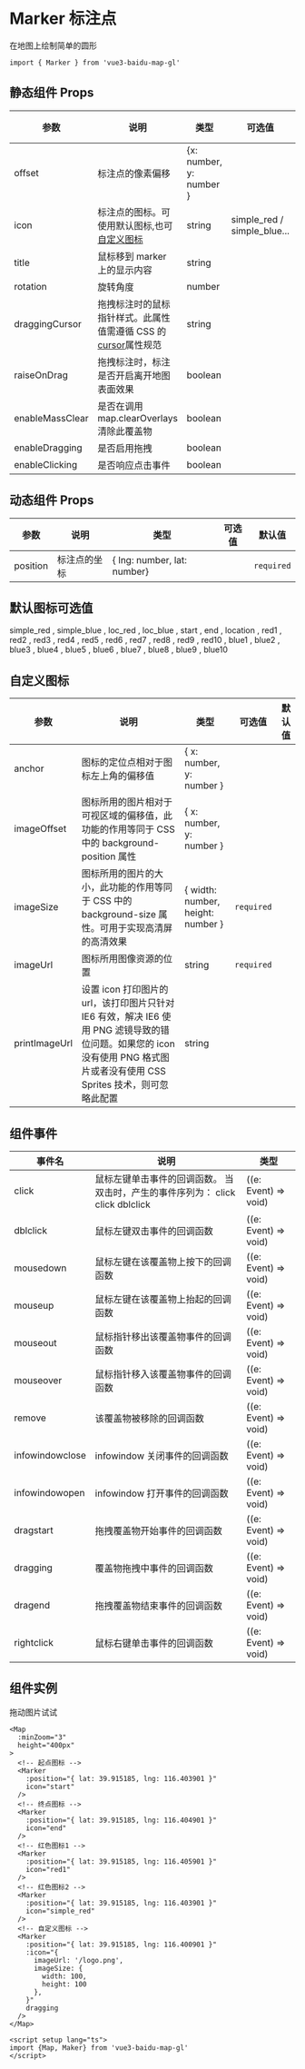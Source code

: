 # Marker 标注点

在地图上绘制简单的圆形

```ts:no-line-numbers
import { Marker } from 'vue3-baidu-map-gl'
```

## 静态组件 Props

| 参数            | 说明                                                                                                                     | 类型                        | 可选值                      | 默认值     |
| --------------- | ------------------------------------------------------------------------------------------------------------------------ | --------------------------- | --------------------------- | ---------- |
| offset          | 标注点的像素偏移                                                                                                         | {x: number, y: number }     |                             |            |
| icon            | 标注点的图标。可使用默认图标,也可[自定义图标](#自定义图标)                                                               | string                      | simple_red / simple_blue... |            |
| title           | 鼠标移到 marker 上的显示内容                                                                                             | string                      |                             |            |
| rotation        | 旋转角度                                                                                                                 | number                      |                             |            |
| draggingCursor  | 拖拽标注时的鼠标指针样式。此属性值需遵循 CSS 的[cursor](https://developer.mozilla.org/en-US/docs/Web/CSS/cursor)属性规范 | string                      |                             |            |
| raiseOnDrag     | 拖拽标注时，标注是否开启离开地图表面效果                                                                                 | boolean                     |                             | false      |
| enableMassClear | 是否在调用 map.clearOverlays 清除此覆盖物                                                                                | boolean                     |                             | true       |
| enableDragging  | 是否启用拖拽                                                                                                             | boolean                     |                             | true       |
| enableClicking  | 是否响应点击事件                                                                                                         | boolean                     |                             | true       |

## 动态组件 Props

| 参数            | 说明                                                                                                                     | 类型                        | 可选值                      | 默认值     |
| --------------- | ------------------------------------------------------------------------------------------------------------------------ | --------------------------- | --------------------------- | ---------- |
| position        | 标注点的坐标                                                                                                             | { lng: number, lat: number} |                             | `required` |
## 默认图标可选值

simple_red , simple_blue , loc_red , loc_blue , start , end , location , red1 , red2 , red3 , red4 , red5 , red6 , red7 , red8 , red9 , red10 , blue1 , blue2 , blue3 , blue4 , blue5 , blue6 , blue7 , blue8 , blue9 , blue10

## 自定义图标

| 参数          | 说明                                                                                                                                                                        | 类型                              | 可选值     | 默认值 |
| ------------- | --------------------------------------------------------------------------------------------------------------------------------------------------------------------------- | --------------------------------- | ---------- | ------ |
| anchor        | 图标的定位点相对于图标左上角的偏移值                                                                                                                                        | { x: number, y: number }          |            |        |
| imageOffset   | 图标所用的图片相对于可视区域的偏移值，此功能的作用等同于 CSS 中的 background-position 属性                                                                                  | { x: number, y: number }          |            |        |
| imageSize     | 图标所用的图片的大小，此功能的作用等同于 CSS 中的 background-size 属性。可用于实现高清屏的高清效果                                                                          | { width: number, height: number } | `required` |        |
| imageUrl      | 图标所用图像资源的位置                                                                                                                                                      | string                            | `required` |        |
| printImageUrl | 设置 icon 打印图片的 url，该打印图片只针对 IE6 有效，解决 IE6 使用 PNG 滤镜导致的错位问题。如果您的 icon 没有使用 PNG 格式图片或者没有使用 CSS Sprites 技术，则可忽略此配置 | string                            |            |        |

## 组件事件

| 事件名          | 说明                                                                           | 类型                 |
| --------------- | ------------------------------------------------------------------------------ | -------------------- |
| click           | 鼠标左键单击事件的回调函数。 当双击时，产生的事件序列为： click click dblclick | ((e: Event) => void) |
| dblclick        | 鼠标左键双击事件的回调函数                                                     | ((e: Event) => void) |
| mousedown       | 鼠标左键在该覆盖物上按下的回调函数                                             | ((e: Event) => void) |
| mouseup         | 鼠标左键在该覆盖物上抬起的回调函数                                             | ((e: Event) => void) |
| mouseout        | 鼠标指针移出该覆盖物事件的回调函数                                             | ((e: Event) => void) |
| mouseover       | 鼠标指针移入该覆盖物事件的回调函数                                             | ((e: Event) => void) |
| remove          | 该覆盖物被移除的回调函数                                                       | ((e: Event) => void) |
| infowindowclose | infowindow 关闭事件的回调函数                                                  | ((e: Event) => void) |
| infowindowopen  | infowindow 打开事件的回调函数                                                  | ((e: Event) => void) |
| dragstart       | 拖拽覆盖物开始事件的回调函数                                                   | ((e: Event) => void) |
| dragging        | 覆盖物拖拽中事件的回调函数                                                     | ((e: Event) => void) |
| dragend         | 拖拽覆盖物结束事件的回调函数                                                   | ((e: Event) => void) |
| rightclick      | 鼠标右键单击事件的回调函数                                                     | ((e: Event) => void) |

## 组件实例

<div>
<Map
  :ak="'4stE857hYPHbEmgKhLiTAa0QbCIULHpm'"
  :minZoom="3"
  height="400px"
>
  <Marker
    :position="{ lat: 39.915185, lng: 116.403901 }"
    icon="start"
  />
  <Marker
    :position="{ lat: 39.915185, lng: 116.404901 }"
    icon="end"
  />
  <Marker
    :position="{ lat: 39.915185, lng: 116.405901 }"
    icon="red1"
  />
  <Marker
    :position="{ lat: 39.915185, lng: 116.406901 }"
    icon="simple_red"
  />
  <Marker
			:position="{ lat: 39.915185, lng: 116.400901 }"
			:icon="{
        imageUrl: 'https://yue1123.github.io/vue3-baidu-map-gl/dist/logo.png',
        imageSize: {
          width: 100,
          height: 100
        },
      }"
			enableDragging
		/>
</Map>
</div>

拖动图片试试

```vue:no-line-numbers
<Map
  :minZoom="3"
  height="400px"
>
  <!-- 起点图标 -->
  <Marker
    :position="{ lat: 39.915185, lng: 116.403901 }"
    icon="start"
  />
  <!-- 终点图标 -->
  <Marker
    :position="{ lat: 39.915185, lng: 116.404901 }"
    icon="end"
  />
  <!-- 红色图标1 -->
  <Marker
    :position="{ lat: 39.915185, lng: 116.405901 }"
    icon="red1"
  />
  <!-- 红色图标2 -->
  <Marker
    :position="{ lat: 39.915185, lng: 116.403901 }"
    icon="simple_red"
  />
  <!-- 自定义图标 -->
  <Marker
    :position="{ lat: 39.915185, lng: 116.400901 }"
    :icon="{
      imageUrl: '/logo.png',
      imageSize: {
        width: 100,
        height: 100
      },
    }"
    dragging
  />
</Map>

<script setup lang="ts">
import {Map, Maker} from 'vue3-baidu-map-gl'
</script>
```
